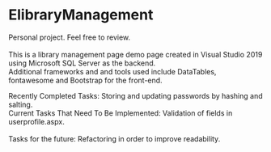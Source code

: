# ElibraryManagement
Personal project. Feel free to review. <br> <br>
This is a library management page demo page created in Visual Studio 2019 using Microsoft SQL Server as the backend. <br>
Additional frameworks and and tools used include DataTables, fontawesome and Bootstrap for the front-end. <br>

Recently Completed Tasks: Storing and updating passwords by hashing and salting. <br>
Current Tasks That Need To Be Implemented: Validation of fields in userprofile.aspx. <br> <br>
Tasks for the future: Refactoring in order to improve readability.


